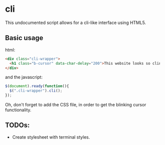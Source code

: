 # cli

This undocumented script allows for a cli-like interface using HTML5.

## Basic usage

html:
```html
<div class="cli-wrapper">
  <h1 class="b-cursor" data-char-delay="200">This website looks so clin!</h1>
</div>
```

and the javascript:
```js
$(document).ready(function(){
  $(".cli-wrapper").cli();
});
```

Oh, don't forget to add the CSS file, in order to get the blinking cursor functionality.

## TODOs:
- Create stylesheet with terminal styles.

